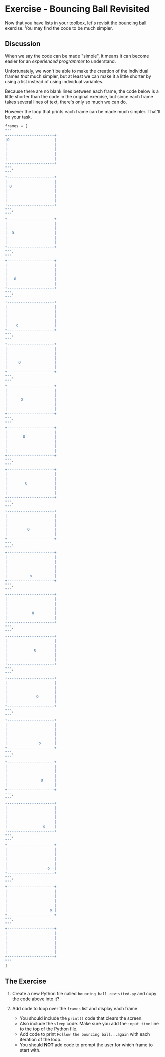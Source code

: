 # Exercise - Bouncing Ball Revisited

Now that you have lists in your toolbox, let's revisit the [bouncing ball](../../session2/classroom/exercise_ball.md) exercise. You may find the code to be much simpler.

## Discussion

When we say the code can be made "simple", it means it can become easier for an _experienced programmer_ to understand.

Unfortunately, we won't be able to make the creation of the individual frames _that_ much simpler, but at least we can make it a little shorter by using a list instead of using individual variables.

Because there are no blank lines between each frame, the code below is a little shorter than the code in the original exercise, but since each frame takes several lines of text, there's only so much we can do.

However the loop that prints each frame can be made much simpler. That'll be your task.

```python
frames = [
"""
+---------------------+
|O                    |
|                     |
|                     |
|                     |
|                     |
+---------------------+
""",
"""
+---------------------+
|                     |
| O                   |
|                     |
|                     |
|                     |
+---------------------+
""",
"""
+---------------------+
|                     |
|                     |
|  O                  |
|                     |
|                     |
+---------------------+
""",
"""
+---------------------+
|                     |
|                     |
|                     |
|   O                 |
|                     |
+---------------------+
""",
"""
+---------------------+
|                     |
|                     |
|                     |
|                     |
|    o                |
+---------------------+
""",
"""
+---------------------+
|                     |
|                     |
|                     |
|     O               |
|                     |
+---------------------+
""",
"""
+---------------------+
|                     |
|                     |
|      O              |
|                     |
|                     |
+---------------------+
""",
"""
+---------------------+
|                     |
|       O             |
|                     |
|                     |
|                     |
+---------------------+
""",
"""
+---------------------+
|                     |
|                     |
|        O            |
|                     |
|                     |
+---------------------+
""",
"""
+---------------------+
|                     |
|                     |
|                     |
|         O           |
|                     |
+---------------------+
""",
"""
+---------------------+
|                     |
|                     |
|                     |
|                     |
|          o          |
+---------------------+
""",
"""
+---------------------+
|                     |
|                     |
|                     |
|           O         |
|                     |
+---------------------+
""",
"""
+---------------------+
|                     |
|                     |
|            O        |
|                     |
|                     |
+---------------------+
""",
"""
+---------------------+
|                     |
|                     |
|                     |
|             O       |
|                     |
+---------------------+
""",
"""
+---------------------+
|                     |
|                     |
|                     |
|                     |
|              o      |
+---------------------+
""",
"""
+---------------------+
|                     |
|                     |
|                     |
|               O     |
|                     |
+---------------------+
""",
"""
+---------------------+
|                     |
|                     |
|                     |
|                     |
|                o    |
+---------------------+
""",
"""
+---------------------+
|                     |
|                     |
|                     |
|                     |
|                  o  |
+---------------------+
""",
"""
+---------------------+
|                     |
|                     |
|                     |
|                     |
|                   o |
+---------------------+
""",
"""
+---------------------+
|                     |
|                     |
|                     |
|                     |
|                   _ |
+---------------------+
"""
]
```

## The Exercise

1. Create a new Python file called `bouncing_ball_revisited.py` and copy the code above into it?
1. Add code to loop over the `frames` list and display each frame.

    * You should include the `print()` code that clears the screen.
    * Also include the `sleep` code. Make sure you add the `input time` line to the top of the Python file.
    * Add code to print `Follow the bouncing ball...again` with each iteration of the loop.
    * You should **NOT** add code to prompt the user for which frame to start with.


